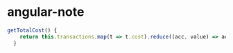 # angular-note
``` js
getTotalCost() {
    return this.transactions.map(t => t.cost).reduce((acc, value) => acc + value, 0);
  }
```
